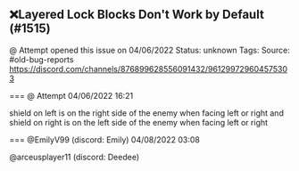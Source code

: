 ## ❌Layered Lock Blocks Don't Work by Default (#1515)
@ Attempt opened this issue on 04/06/2022
Status: unknown
Tags: 
Source: #old-bug-reports https://discord.com/channels/876899628556091432/961299729604575303


=== @ Attempt 04/06/2022 16:21

shield on left is on the right side of the enemy when facing left or right
and shield on right is on the left side of the enemy when facing left or right

=== @EmilyV99 (discord: Emily) 04/08/2022 03:08

@arceusplayer11 (discord: Deedee)
